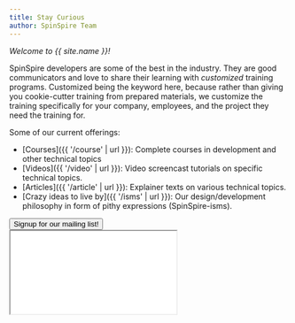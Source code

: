 ```yaml
---
title: Stay Curious
author: SpinSpire Team
---
```


_Welcome to {{ site.name }}!_

SpinSpire developers are some of the best in the industry. They are good communicators and love to share their learning with _customized_ training programs. Customized being the keyword here, because rather than giving you cookie-cutter training from prepared materials, we customize the training specifically for your company, employees, and the project they need the training for.

Some of our current offerings:

- [Courses]({{ '/course' | url }}): Complete courses in development and other technical topics
- [Videos]({{ '/video' | url }}): Video screencast tutorials on specific technical topics.
- [Articles]({{ '/article' | url }}): Explainer texts on various technical topics.
- [Crazy ideas to live by]({{ '/isms' | url }}): Our design/development philosophy in form of pithy expressions (SpinSpire-isms).

<!-- Button trigger modal -->
<button type="button" class="btn btn-primary" data-bs-toggle="modal" data-bs-target="#modal-signup">
  Signup for our mailing list!
</button>

<div id="modal-signup" class="modal" tabindex="-1">
  <div class="modal-dialog modal-lg modal-dialog-centered">
    <div class="modal-content" style="height: 80vh">
      <iframe src="{{ site.emailSignup }}" class="h-100"></iframe>
    </div>
  </div>
</div>
